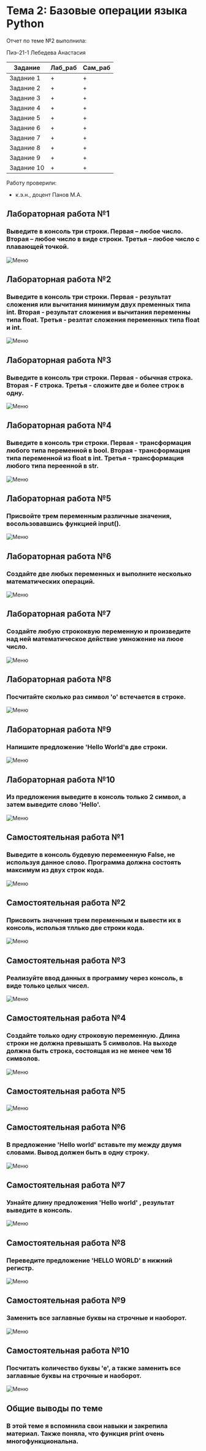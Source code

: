 # Тема 2: Базовые операции языка Python
Отчет по теме №2 выполнила:

Пиэ-21-1
Лебедева Анастасия

| Задание | Лаб_раб | Сам_раб |
| ------ | ------ | ------ |
| Задание 1 | + | + |
| Задание 2 | + | + |
| Задание 3 | + | + |
| Задание 4 | + | + |
| Задание 5 | + | + |
| Задание 6 | + | + |
| Задание 7 | + | + |
| Задание 8 | + | + |
| Задание 9 | + | + |
| Задание 10 | + | + |

Работу проверили:
- к.э.н., доцент Панов М.А.

## Лабораторная работа №1
### Выведите в консоль три строки. Первая – любое число. Вторая – любое число в виде строки. Третья – любое число с плавающей точкой.

![Меню](https://github.com/Nastya230404/Nastya/blob/Тема2/pic/lab1.png)

## Лабораторная работа №2
### Выведите в консоль три строки. Первая - результат сложения или вычитания минимум двух пременных типа int. Вторая - результат сложения и вычитания переменны типа float. Третья - резлтат сложения переменных типа float и int.
![Меню](https://github.com/Nastya230404/Nastya/blob/Тема2/pic/lab2.png)

## Лабораторная работа №3
### Выведите в консоль три строки. Первая - обычная строка. Вторая - F строка. Третья - сложите две и более строк в одну.
![Меню](https://github.com/Nastya230404/Nastya/blob/Тема2/pic/lab3.png)

## Лабораторная работа №4
### Выведите в консоль три строки. Первая - трансформация любого типа переменной в bool. Вторая - трансформация типа переменной из float в int. Третья - трансформация любого типа переенной в str.
![Меню](https://github.com/Nastya230404/Nastya/blob/Тема2/pic/lab4.png)

## Лабораторная работа №5
### Присвойте трем переменным различные значения, восользовавшись функцией input().
![Меню](https://github.com/Nastya230404/Nastya/blob/Тема2/pic/lab5.png)

## Лабораторная работа №6
### Создайте две любых переменных и выполните несколько математических операций.
![Меню](https://github.com/Nastya230404/Nastya/blob/Тема2/pic/lab6.png)

## Лабораторная работа №7
### Создайте любую стрококвую переменную и произведите  над ней математическое действие умножение на люое число.
![Меню](https://github.com/Nastya230404/Nastya/blob/Тема2/pic/lab7.png)

## Лабораторная работа №8
### Посчитайте сколько раз символ 'о' встечается в строке.
![Меню](https://github.com/Nastya230404/Nastya/blob/Тема2/pic/lab8.png)

## Лабораторная работа №9
### Напишите предложение 'Hello World'в две строки.
![Меню](https://github.com/Nastya230404/Nastya/blob/Тема2/pic/lab9.png)

## Лабораторная работа №10
###  Из предложения выведите в консоль только 2 символ, а затем выведите слово 'Hello'.
![Меню](https://github.com/Nastya230404/Nastya/blob/Тема2/pic/lab10.png)

## Самостоятельная работа №1
### Выведите в консоль будевую перемеенную False, не используя данное слово. Программа должна состоять максимум из двух строк кода.
![Меню](https://github.com/Nastya230404/Nastya/blob/Тема2/pic/sam1.png)

## Самостоятельная работа №2
### Присвоить значения трем переменным и вывести их в консоль, использя тллько две строки кода.
![Меню](https://github.com/Nastya230404/Nastya/blob/Тема2/pic/sam2.png)

## Самостоятельная работа №3
### Реализуйте ввод данных в программу через консоль, в виде только целых чисел.
![Меню](https://github.com/Nastya230404/Nastya/blob/Тема2/pic/sam3.png)

## Самостоятельная работа №4
### Создайте только одну строковую переменную. Длина строки не должна превышать 5 символов. На выходе должна быть строка, состоящая из не менее чем 16 символов.
![Меню](https://github.com/Nastya230404/Nastya/blob/Тема2/pic/sam4.png)

## Самостоятельная работа №5
###
![Меню](https://github.com/Nastya230404/Nastya/blob/Тема2/pic/sam5.png)

## Самостоятельная работа №6
### В предложение 'Hello world' вставьте my между двумя словами. Вывод должен быть в одну строку.
![Меню](https://github.com/Nastya230404/Nastya/blob/Тема2/pic/sam6.png)

## Самостоятельная работа №7
### Узнайте длину предложения 'Hello world' , результат выведите в консоль.
![Меню](https://github.com/Nastya230404/Nastya/blob/Тема2/pic/sam7.png)

## Самостоятельная работа №8
### Переведите предложение 'HELLO WORLD' в нижний регистр.
![Меню](https://github.com/Nastya230404/Nastya/blob/Тема2/pic/sam8.png)

## Самостоятельная работа №9
### Заменить все заглавные буквы на строчные и наоборот.
![Меню](https://github.com/Nastya230404/Nastya/blob/Тема2/pic/sam9.png)

## Самостоятельная работа №10
### Посчитать количество буквы 'е', а также заменить все заглавные буквы на строчные и наоборот.
![Меню](https://github.com/Nastya230404/Nastya/blob/Тема2/pic/sam10.png)

## Общие выводы по теме
### В этой теме я вспомнила свои навыки и закрепила материал. Также поняла, что функция print очень многофункциональна.
